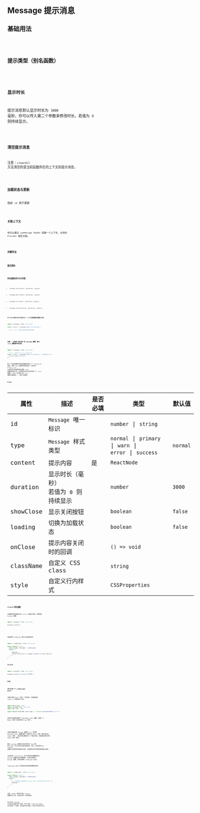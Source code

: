 ## Message 提示消息

### 基础用法

<code src="./demo/basic.tsx" />

### 提示类型（别名函数）

<code src="./demo/type.tsx" />

### 显示时长

提示消息默认显示时长为 `3000` 毫秒。你可以传入第二个参数来修改时长，若值为 `0` 则持续显示。

<code src="./demo/duration.tsx" />

### 清空提示消息

注意：`clearAll` 方法清空的是当前函数所在的上下文的提示消息。

<code src="./demo/clear.tsx" />

### 加载状态与更新

指定 `id` 用于更新

<code src="./demo/loading.tsx" />

### 关联上下文

你可以通过 `useMessage` hooks 创建一个上下文，与你的 `Provider` 相互关联。

<code src="./demo/context.tsx" />

### 完整写法

<code src="./demo/call.tsx" />

### 链式调用

<code src="./demo/chain-call.tsx" />

### 别名函数使用方式与参数：

- `message.info(content, [duration], [props])`

- `message.warn(content, [duration], [props])`

- `message.err(content, [duration], [props])`

- `message.success(content, [duration], [props])`

每个别名函数的返回值都包含一个关闭**当前提示消息**的函数

```ts
import { message } from 'are-vision'

const { close } = message.info('Info Message')

// 这个 `close` 便是关闭此条提示消息的函数
```

<br/>

**注意：一旦使用 `链式调用` 的 message 函数，那么 `close` 函数便不受支持。**

```ts
import { message } from 'are-vision'

// Error: 此时的 close 为 undefined
const { close } = message.info('Info Message', 0).then(() => {
  console.log('Callback')
})
```

每一个别名函数的返回类型都继承自一个 `PromiseLike` 类型，调用 `then` 函数时返回的是一个真正的 `Promise`，`Are` 以此种方式实现的链式调用，`then` 函数调用完毕后，返回值内已经不存在这样一个 `close` 函数了。所以 `链式调用` 和 `close` 函数只能取其一，二者不可兼得。

#### Props

| 属性      | 描述                                        | 是否必填 | 类型                                                          | 默认值   |
| --------- | ------------------------------------------- | -------- | ------------------------------------------------------------- | -------- |
| id        | `Message` 唯一标识                          |          | `number` \| `string`                                          |          |
| type      | `Message` 样式类型                          |          | `normal` \| `primary` \| `warn` \|<br /> `error` \| `success` | `normal` |
| content   | 提示内容                                    | 是       | `ReactNode`                                                   |          |
| duration  | 显示时长（毫秒）<br />若值为 `0` 则持续显示 |          | `number`                                                      | `3000`   |
| showClose | 显示关闭按钮                                |          | `boolean`                                                     | `false`  |
| loading   | 切换为加载状态                              |          | `boolean`                                                     | `false`  |
| onClose   | 提示内容关闭时的回调                        |          | `() => void`                                                  |          |
| className | 自定义 CSS class                            |          | `string`                                                      |          |
| style     | 自定义行内样式                              |          | `CSSProperties`                                               |          |

### `ClearAll`清空函数

此函数清空的是默认的 `context` 的提示消息。返回值为 `message` 函数。

```ts
import { message } from 'are-vision'

message.clearAll()
```

<br/>

如果使用 `useMessage` 那么你应该这样写：

```ts
import { useMessage } from 'are-vision'

export default () => {
  const [msgApi, Message] = useMessage()
  return (
    <>
      <Message />
      <Button onClick={() => msgApi.clearAll()}>Clear</Button>
    </>
  )
}
```

链式调用：

```ts
import { message } from 'are-vision'

message.clearAll().success('链式调用')
```

### FAQ

#### 为什么有一个 useMessage Hook？

当我们使用 `React` 开发一个项目时，你通常能在 `index.js` 中看到如下代码：

```ts
import React from 'react'
import ReactDOM from 'react-dom'
import App from './App'

export default ReactDOM.render(<App />, document.getElementById('root'))
```

这段代码末尾处调用了 `ReactDOM.render` 函数，创建一个 React 实例（暂且称其为 `App 实例`）。

<br/>

当我们直接调用 `message` 函数时，`Are` 会使用 `ReactDOM.render` 函数创建一个额外的 React 实例（暂且称其为 `Symbol 实例`），通过别名函数显示一个提示消息，这条提示被记录在 `Symbol 实例` 内部。

因此，`message` 函数无法访问到处于 `App 实例` 的上下文，它们之间并没有任何联系。所以，这也是为什么 `clearAll` 函数无法清除所有的提示消息，只能清除对应实例内部的提示消息。

当你使用 `createContext` 向子孙组件传递数据并且 `message` 需要显示这些数据时，你就不能使用 `message` 函数，而应该使用 `useMessage` Hook。

`useMessage` Hook 会返回对应的调用函数和实例。

```ts
import { useMessage } from 'are-vision'

export default () => {
  const [msgApi, Message] = useMessage()
  return (
    <>
      {/* 必须要插入当前创建的 Message 实例，才能与当前代码产生关联 */}
      <Message />
    </>
  )
}
```

当然，`msgApi` 使用方式和 `message` 函数完全一样，只是对应不一样的实例。

综上所述：`message` 与当前代码属于两个实例，互不关联。`useMessage` Hook 可以返回一个实例，在当前代码中插入，成为父子组件关系。
